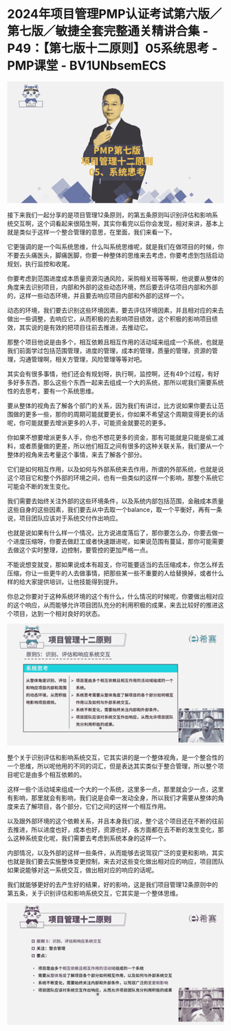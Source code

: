 # 2024年项目管理PMP认证考试第六版／第七版／敏捷全套完整通关精讲合集 - P49：【第七版十二原则】05系统思考 - PMP课堂 - BV1UNbsemECS

![](img/370c7be93d1d54a8dc6a53620752b328_0.png)

接下来我们一起分享的是项目管理12条原则，的第五条原则叫识别评估和影响系统交互啊，这个词看起来很陌生啊，其实你看完以后你会发现，相对来讲，基本上就是类似于这样一个整合管理的意思，在里面，我们来看一下。

它更强调的是一个叫系统思维，什么叫系统思维呢，就是我们在做项目的时候，你不要去头痛医头，脚痛医脚，你要一种整体的思维来去考虑，你要考虑到包括启动规划，执行监控和收尾。

你要考虑到范围进度成本质量资源沟通风险，采购相关班等等啊，他说要从整体的角度来去识别项目，内部和外部的这些动态环境，然后要去评估项目内部和外部的，这样一些动态环境，并且要去响应项目内部和外部的这样一个。

动态的环境，我们要去识别这些环境因素，要去评估环境因素，并且相对应的来去做出一些调整，去响应它，从而积极的去影响项目绩效，这个积极的影响项目绩效，其实说的是有效的把项目往前去推进，去推动它。

那整个项目他说是由多个，相互依赖且相互作用的活动域来组成一个系统，也就是我们前面学过包括范围管理，进度的管理，成本的管理，质量的管理，资源的管理，沟通管理啊，相关方管理，风险管理等等对吧。

其实会有很多事情，他们还会有规划呀，执行啊，监控啊，还有49个过程，有好多好多东西，那么这些个东西一起来去组成一个大的系统，那所以呢我们需要系统性的去思考，要有一个系统思维。

要从整体的视角去了解各个部门的关系，因为我们有讲过，比方说如果你要去让范围做的更多一些，那你的周期可能就要更长，你如果不希望这个周期变得更长的话呢，你可能就要去增派更多的人手，可能资金就要花的更多。

你如果不想要增派更多人手，你也不想花更多的资金，那有可能就是只能是偷工减料，或者质量做的更差，所以他们相互之间有很多的这种关联关系，我们要从一个整体的视角来去考量这个事情，来去了解各个部分。

它们是如何相互作用，以及如何与外部系统来去作用，所谓的外部系统，也就是说这个项目它和整个外部的环境之间，也有一些类似的这样一个影响，那整个系统它可能会不断的发生变化。

我们需要去始终关注外部的这些环境条件，以及系统内部包括范围，金融成本质量这些自身的这些因素，我们要去从中去取一个balance，取一个平衡好，再有一条说，项目团队应该对于系统交付作出响应。

也就是说如果有什么样一个情况，比方说进度落后了，那你要怎么办，你要去做一个进度压缩呀，你要去做赶工或者快速跟进呢，如果说范围有蔓延，那你可能需要去做这个实时整理，边控制，要管控的更加严格一点。

不能说想变就变，那如果说成本有超支，你可能要适当的去压缩成本，你怎么样去压缩，你让一些更牛的人去做事情，把那些某一些不重要的人给替换掉，或者什么样的给大家提供培训，让他技能得到提升。

你总之你要对于这种系统环境的这个有什么，什么情况的时候呢，你要做出相对应的这个响应，从而能够允许项目团队充分的利用积极的成果，来去比较好的推进这个项目，达到一个相对良好的状态。



![](img/370c7be93d1d54a8dc6a53620752b328_2.png)

整个关于识别评估和影响系统交互，它其实讲的是一个整体视角，是一个整合性的一个思维，所以呢他用的不同的词汇，但是表达其实类似于整合管理，所以整个项目呢它是由多个相互依赖的。

这样一些个活动域来组成一个大的一个系统，这里多一点，那里就会少一点，这里有影响，那里就会有影响，我们说是会牵一发动全身，所以我们才需要从整体的角度来去了解项目，各个部分，它们之间的这样一个相互作用。

以及跟外部环境的这个依赖关系，并且本身我们说，整个这个项目还在不断的往前去推进，所以进度也好，成本也好，资源也好，各方面都在去不断的发生变化，那么这种系统变化呢，我们需要去考虑到系统本身的这样一个。

内部情况，以及外部的这样一些条件，从而能够去说驾驭广泛的变更和影响，其实也就是我们要去实施整体变更控制，来去对这些变化做出相对应的响应，项目团队如果说能够对这一系统交互，做出相对应的响应的话呢。

我们就能够更好的去产生好的结果，好的影响，这是我们项目管理12条原则中的第五条，关于识别评估和影响系统交互，它其实是一个整体思维。



![](img/370c7be93d1d54a8dc6a53620752b328_4.png)